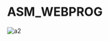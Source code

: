 ﻿# ASM_WEBPROG
![a2](https://user-images.githubusercontent.com/105042689/196261391-3de9d3f7-5985-4b37-9e23-c8a356a97d5a.jpg)
